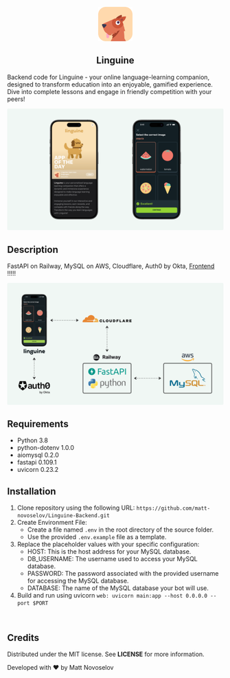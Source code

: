 <p align="center">
  <img src="https://github.com/matt-novoselov/Linguine-Backend/blob/b9a6f794c6286ffa10ee1c40ce3a817e1ed780b2/LinguineIconRounded.png" alt="Logo" width="80" height="80">
  <h2 align="center">
    Linguine
  </h2>
</p>

Backend code for Linguine - your online language-learning companion, designed to transform education into an enjoyable, gamified experience. Dive into complete lessons and engage in friendly competition with your peers!

<a href="https://youtu.be/bDzZPEOf0J8" target="_blank">
  <img src="https://github.com/matt-novoselov/Linguine-Backend/blob/b9a6f794c6286ffa10ee1c40ce3a817e1ed780b2/LinguineApp.png" alt="GIF">
</a>

## Description
FastAPI on Railway, MySQL on AWS, Cloudflare, Auth0 by Okta, [Frontend](https://github.com/matt-novoselov/Linguine-frontend) !!!!!

![](https://github.com/matt-novoselov/Linguine-Backend/blob/ad7c3867903b89cf02f92b25bdd3b0de3af95106/BackendDiagram.png)

## Requirements
- Python 3.8
- python-dotenv 1.0.0
- aiomysql 0.2.0
- fastapi 0.109.1
- uvicorn 0.23.2

## Installation
1. Clone repository using the following URL: `https://github.com/matt-novoselov/Linguine-Backend.git`
2. Create Environment File:
   - Create a file named `.env` in the root directory of the source folder.
   - Use the provided `.env.example` file as a template.
3. Replace the placeholder values with your specific configuration:
   - HOST: This is the host address for your MySQL database.
   - DB_USERNAME: The username used to access your MySQL database.
   - PASSWORD: The password associated with the provided username for accessing the MySQL database.
   - DATABASE: The name of the MySQL database your bot will use.
4. Build and run using uvicorn `web: uvicorn main:app --host 0.0.0.0 --port $PORT`

<br>

## Credits
Distributed under the MIT license. See **LICENSE** for more information.

Developed with ❤️ by Matt Novoselov
